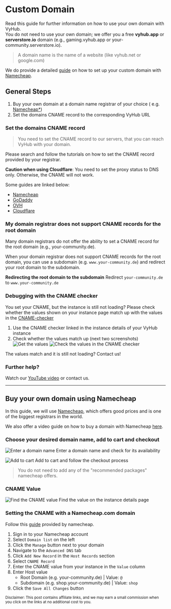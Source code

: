 # Custom Domain

Read this guide for further information on how to use your own domain with VyHub.  
You do not need to use your own domain; we offer you a free **vyhub.app** or **serverstore.io** domain (e.g.,
gaming.vyhub.app or your-community.serverstore.io).

> A domain name is the name of a website (like vyhub.net or google.com)

We do provide a detailed [guide](#buy-your-own-domain-using-namecheap) on how to set up your custom domain
with [Namecheap](https://namecheap.pxf.io/MXzdRY).

## General Steps

1. Buy your own domain at a domain name registrar of your choice (
   e.g. <a href="https://namecheap.pxf.io/MXzdRY" rel="nofollow">Namecheap*</a>)
2. Set the domains CNAME record to the corresponding VyHub URL

### Set the domains CNAME record

> You need to set the CNAME record to our servers, that you can reach VyHub with your domain.

Please search and follow the tutorials on how to set the CNAME record provided by your registrar.

**Caution when using Cloudflare**:
You need to set the proxy status to DNS only. Otherwise, the CNAME will not work.

Some guides are linked below:

- [Namecheap](https://namecheap.pxf.io/x9a6z3)
- [GoDaddy](https://www.godaddy.com/help/add-a-cname-record-19236)
- [OVH](https://help.ovhcloud.com/csm/en-gb-dns-edit-dns-zone?id=kb_article_view&sysparm_article=KB0039608)
- [Cloudflare](https://community.cloudflare.com/t/how-do-i-add-a-cname-record/59)

### My domain registrar does not support CNAME records for the root domain

Many domain registrars do not offer the ability to set a CNAME record for the root domain (e.g., your-community.de).

When your domain registrar does not support CNAME records for the root domain, you can use a subdomain (e.g.
`www.your-community.de`) and
redirect your root domain to the subdomain.

**Redirecting the root domain to the subdomain**
Redirect `your-community.de` to `www.your-community.de`

### Debugging with the CNAME checker

You set your CNAME, but the instance is still not loading?
Please check whether the values shown on your instance page match up with the values in
the [CNAME-checker](https://mxtoolbox.com/SuperTool.aspx?action=cname)

1. Use the CNAME checker linked in the instance details of your VyHub instance
2. Check whether the values match up (next two screenshots)
   ![Get the values ](../assets/custom_domain_guide/debug_instance_details.png)
   ![Check the values in the CNAME checker](../assets/custom_domain_guide/debug_domain_checker.png)

The values match and it is still not loading? Contact us!

### Further help?

Watch our [YouTube video](https://www.youtube.com/watch?v=RQYqynCzfyI) or
contact us.


---------------------------

## Buy your own domain using Namecheap

In this guide, we will use <a href="https://namecheap.pxf.io/MXzdRY" rel="nofollow">Namecheap</a>, which offers good
prices and is one of the biggest registrars in the world.

We also offer a video guide on how to buy a domain with Namecheap [here](https://www.youtube.com/watch?v=RQYqynCzfyI).

### Choose your desired domain name, add to cart and checkout

![Enter a domain name](../assets/custom_domain_guide/example_domain_search.jpg)
Enter a domain name and check for its availability

![Add to cart](../assets/custom_domain_guide/domain_add_cart.jpg)
Add to cart and follow the checkout process

> You do not need to add any of the "recommended packages" namecheap offers.

### CNAME Value

![Find the CNAME value](../assets/custom_domain_guide/instance_details_page.png)
Find the value on the instance details page

### Setting the CNAME with a Namecheap.com domain

Follow this <a href="https://namecheap.pxf.io/x9a6z3" rel="nofollow">guide</a> provided by namecheap.

1. Sign in to your Namecheap account
2. Select `Domain list` on the left
3. Click the `Manage` button next to your domain
4. Navigate to the `Advanced DNS` tab
5. Click `Add New Record` in the `Host Records` section
6. Select `CNAME Record`
7. Enter the CNAME value from your instance in the `Value` column
8. Enter Host value
    - Root Domain (e.g. your-community.de) | Value: `@`
    - Subdomain (e.g. shop.your-community.de) | Value: `shop`
9. Click the `Save All Changes` button

<sub>Disclaimer: This post contains affiliate links, and we may earn a small commission when you click on the links at
no additional cost to you.</sub>


